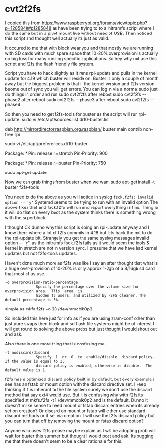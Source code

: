 # cvt2f2fs

I copied this from https://www.raspberrypi.org/forums/viewtopic.php?p=1285848#p1285848 as have been trying to to a initramfs script
where I do the same but in a pivot mount live without need of USB.
Then noticed this script and thought well actually its just as valid.

It occured to me that with block wear you and that mostly we are running with SD cards with much spare space that 10-20% overprovision is
actually no big loss for many running specific applications.
So hey why not use this script and f2fs the flash friendly file system.

Script you have to hack slightly as it runs rpi-update and pulls in the kernel update for 4.19 which buster will reside on.
Buster is only a couple of month away but the biggest problem is that if the kernel version and f2fs version beome out of sync you will get errors.
You can log in via a normal sudo just do things in order and run
sudo cvt2f2fs
after reboot
sudo cvt2f2fs --phase2
after reboot
sudo cvt2f2fs --phase3
after reboot
sudo cvt2f2fs --phase4

So then you need to get f2fs-tools for buster as the script will run rpi-update.
sudo vi /etc/apt/sources.list.d/10-buster.list

deb http://mirrordirector.raspbian.org/raspbian/ buster main contrib non-free rpi

sudo vi /etc/apt/preferences.d/10-buster

Package: *
Pin: release n=stretch
Pin-Priority: 900

Package: *
Pin: release n=buster
Pin-Priority: 750

sudo apt-get update

Now we can grab things from buster when we want
sudo apt-get install -t buster f2fs-tools

You need to do the above as you will notice in syslog `fsck.f2fs: invalid option -- 'y'` 
Systemd seems to be trying to run with an invalid option
The above fixes that and fsck.f2fs will run and report everything is fine.
Thing is it will do that on every boot as the system thinks there is something wrong with the superblock.

I thought OK dunno why this script is doing an rpi-update anyway and I know there where a lot of f2fs commits in 4.18 but lets hack the
not to do the rpi-update bit.
Strangely you get the same syslog messages invalid option -- 'y'` as the initramfs fsck.f2fs fails as it would seem the tools & kernel
in stretch are not in version sync.
I presume that we have had kernel updates but not f2fs-tools updates.

Haven't done much more as f2fs was like I say an after thought that what is a huge over-provision of 10-20% is only approx 1-2gb
of a 8/16gb sd card that most of us use.
```
-o overprovision-ratio-percentage
              Specify the percentage over the volume size for overprovision area.  This  area  is
              hidden to users, and utilized by F2FS cleaner. The default percentage is 5%.
 ```
 simple as mkfs.f2fs -o 20 /dev/mmcblk0p2
 
 So included this here just for info as if you are using zram-conf other than just pure swaps then block and sd flash file systems might be of interest
 I will get round to solving the above probs but just thought I would shout out and ask.

Also there is one more thing that is confusing me 
```
-t nodiscard/discard
              Specify  1  or  0  to  enable/disable  discard policy.  If the value is equal to 1,
              discard policy is enabled, otherwise is disable.  The default value is 1.
```

f2fs has a optimised discard policy built in by default, but every example i see has an fstab or mount option with the discard directive set.
I keep thinking if it is inherant to the file system surely we don't use the discard method that say ext4 would use.
But it is confusing why with f2fs its specified at mkfs.f2fs -t 1 /dev/mmcblk0p2 and is the default.
Dunno it doesn't make sense to need mount or fstab discard entries when its already set on creation?
Or discard on mount or fstab will either use standard discard methods or if set via creation it will use the f2fs discard policy but you can turn that off by removing the mount or fstab discard option?

Anyone who uses f2fs please maybe explain as I will be adopting prob will wait for buster this summer but thought I would post and ask.
Its bugging me that there doesn't seem to be a clear rationale for this.


